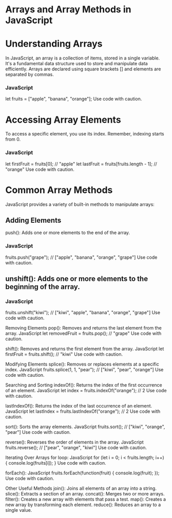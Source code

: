 # Arrays and Array Methods in JavaScript

# Understanding Arrays
In JavaScript, an array is a collection of items, stored in a single variable. It's a fundamental data structure used to store and manipulate data efficiently. Arrays are declared using square brackets [] and elements are separated by commas.

### JavaScript
let fruits = ["apple", "banana", "orange"];
Use code with caution.

# Accessing Array Elements
To access a specific element, you use its index. Remember, indexing starts from 0.

### JavaScript
let firstFruit = fruits[0]; // "apple"
let lastFruit = fruits[fruits.length - 1]; // "orange"
Use code with caution.

# Common Array Methods
JavaScript provides a variety of built-in methods to manipulate arrays:

## Adding Elements
push(): Adds one or more elements to the end of the array.
### JavaScript
fruits.push("grape"); // ["apple", "banana", "orange", "grape"]
Use code with caution.

## unshift(): Adds one or more elements to the beginning of the array.
### JavaScript
fruits.unshift("kiwi"); // ["kiwi", "apple", "banana", "orange", "grape"]
Use code with caution.

Removing Elements
pop(): Removes and returns the last element from the array.
JavaScript
let removedFruit = fruits.pop(); // "grape"
Use code with caution.

shift(): Removes and returns the first element from the array.
JavaScript
let firstFruit = fruits.shift(); // "kiwi"
Use code with caution.

Modifying Elements
splice(): Removes or replaces elements at a specific index.
JavaScript
fruits.splice(1, 1, "pear"); // ["kiwi", "pear", "orange"]
Use code with caution.

Searching and Sorting
indexOf(): Returns the index of the first occurrence of an element.
JavaScript
let index = fruits.indexOf("orange"); // 2
Use code with caution.

lastIndexOf(): Returns the index of the last occurrence of an element.
JavaScript
let lastIndex = fruits.lastIndexOf("orange"); // 2
Use code with caution.

sort(): Sorts the array elements.
JavaScript
fruits.sort(); // ["kiwi", "orange", "pear"]
Use code with caution.

reverse(): Reverses the order of elements in the array.
JavaScript
fruits.reverse(); // ["pear", "orange", "kiwi"]
Use code with caution.

Iterating Over Arrays
for loop:
JavaScript
for (let i = 0; i < fruits.length; i++) {
    console.log(fruits[i]);
}
Use code with caution.

forEach():
JavaScript
fruits.forEach(function(fruit) {
    console.log(fruit);
});
Use code with caution.

Other Useful Methods
join(): Joins all elements of an array into a string.
slice(): Extracts a section of an array.
concat(): Merges two or more arrays.
filter(): Creates a new array with elements that pass a test.
map(): Creates a new array by transforming each element.
reduce(): Reduces an array to a single value.
